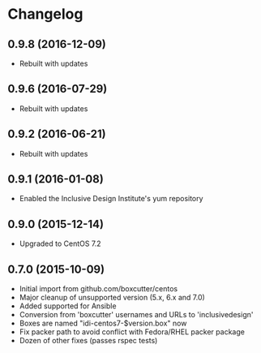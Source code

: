 # Changelog

## 0.9.8 (2016-12-09)

* Rebuilt with updates

## 0.9.6 (2016-07-29)

* Rebuilt with updates

## 0.9.2 (2016-06-21)

* Rebuilt with updates

## 0.9.1 (2016-01-08)

* Enabled the Inclusive Design Institute's yum repository

## 0.9.0 (2015-12-14)

* Upgraded to CentOS 7.2

## 0.7.0 (2015-10-09)

* Initial import from github.com/boxcutter/centos
* Major cleanup of unsupported version (5.x, 6.x and 7.0)
* Added supported for Ansible
* Conversion from 'boxcutter' usernames and URLs to 'inclusivedesign'
* Boxes are named "idi-centos7-$version.box" now
* Fix packer path to avoid conflict with Fedora/RHEL packer package
* Dozen of other fixes (passes rspec tests)
